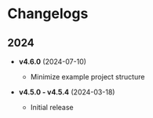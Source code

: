 # Changelogs

## 2024

- **v4.6.0** (2024-07-10)
  - Minimize example project structure

- **v4.5.0 - v4.5.4** (2024-03-18)
  - Initial release
